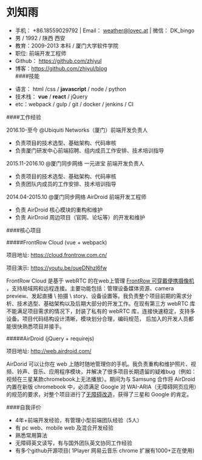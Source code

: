 # 刘知雨
-  手机： +86.18559029792 | Email： weather@lovec.at | 微信： DK_bingo
-  男 / 1992 / 陕西 西安 
-  教育：2009-2013 本科 / 厦门大学软件学院 
-  职位: 前端开发工程师
-  Github： https://github.com/zhiyul
-  博客：https://github.com/zhiyul/blog  
####技能

* 语言： html  /css / __javascript__ / node / python
* 技术栈： __vue__ / __react__ / jQuery
* etc：webpack / gulp /  git / docker / jenkins / CI

####工作经验

2016.10-至今 @Ubiquiti Networks（厦门）前端开发负责人

- 负责项目的技术选型、基础架构、代码审核
- 负责厦门研发中心前端招聘、组内成员工作安排、技术培训指导

2015.11-2016.10 @厦门同步网络 一元进宝 前端开发负责人

- 负责项目的技术选型、基础架构、代码审核
- 负责团队内成员的工作安排、技术培训指导

2014.04-2015.10 @厦门同步网络 AirDroid 前端开发工程师

- 负责 AirDroid 核心模块的重构和维护
- 负责 AirDroid 周边项目（官网、论坛等）的开发和维护

####核心项目

#####FrontRow Cloud (vue + webpack)

项目地址: https://cloud.frontrow.com.cn/

项目演示: https://youtu.be/oueDNhzl6fw

FrontRow Cloud 是基于 webRTC 的在web上管理  [FrontRow 可穿戴便携摄像机](https://www.frontrow.com.cn/) ，支持局域网和远程连接。主要功能包括：管理设备媒体资源、camera preview、发起直播 \ 拍摄 \ story、设备设置等。我负责整个项目前期的需求分析、技术选型、基础架构以及后期大部分的开发工作。在现有第三方 webRTC 库不能满足项目需求的情况下，封装了私有的 webRTC 库，连接快速稳定，支持多设备。项目代码结构设计清晰，模块划分合理，编码规范， 后加入的开发人员都能很快熟悉项目并接手。

#####AirDroid (jQuery + requirejs)

项目地址: http://web.airdroid.com/

AirDorid 可以让你在 web 上随时随地管理你的手机。我负责重构和维护照片、视频、铃声、音乐、应用程序模块，并解决了很多项目长期遗留的疑难bug（例如：视频在三星某款chromebook上无法播放）。期间为与 Samsung 合作将 AirDroid 内置在新版 chromebook 中，必须满足 Google 对 WAI-ARIA（无障碍网页应用）的规范的要求，对整个项目进行了[无障碍改造](https://github.com/zhiyul/blog/blob/master/201509/01.md)，获得了三星和 Google 的肯定。

####自我评价

- 4年+前端开发经验，有管理小型前端团队经验（5人）
- 有 pc web、mobile web 及混合开发经验
- 熟悉常用算法
- 无障碍英文读写，有与国外团队英文协同工作经验
- 有多个github开源项目( 1Player 网易云音乐 chrome 扩展有1000+正在使用)
